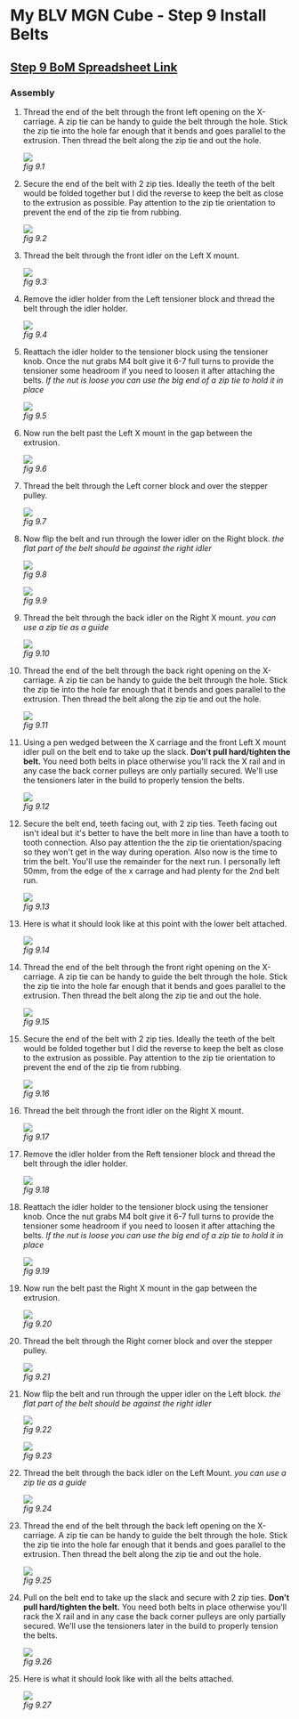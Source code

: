 # My BLV MGN Cube - Step 9 Install Belts

## [Step 9 BoM Spreadsheet Link](https://docs.google.com/spreadsheets/d/e/2PACX-1vTVx7BvB3V7CozF2l4eWkNntWrHSjOawmrsi_bRSVxQLIGVlfZTYEGp8a6fHpENV6hV2cn9PrDLHHl0/pubhtml?gid=1143742039&single=true)

### Assembly
1. Thread the end of the belt through the front left opening on the X-carriage. A zip tie can be handy to guide the belt through the hole. Stick the zip tie into the hole far enough that it bends and goes parallel to the extrusion. Then thread the belt along the zip tie and out the hole.

    ![](img/09-LowerBeltXCarriage.jpeg)\
    *fig 9.1*

2. Secure the end of the belt with 2 zip ties. Ideally the teeth of the belt would be folded together but I did the reverse to keep the belt as close to the extrusion as possible. Pay attention to the zip tie orientation to prevent the end of the zip tie from rubbing.

    ![](img/09-ZipTieLowerBeltStart.jpeg)\
    *fig 9.2*

3. Thread the belt through the front idler on the Left X mount.

    ![](img/09-LTXmountA.jpeg)\
    *fig 9.3*

4. Remove the idler holder from the Left tensioner block and thread the belt through the idler holder.

    ![](img/09-BeltInLTTensioner.jpeg)\
    *fig 9.4*

5. Reattach the idler holder to the tensioner block using the tensioner knob. Once the nut grabs M4 bolt give it 6-7 full turns to provide the tensioner some headroom if you need to loosen it after attaching the belts. *If the nut is loose you can use the big end of a zip tie to hold it in place*

    ![](img/09-AttachLTTensionerKnob.jpeg)\
    *fig 9.5*

6. Now run the belt past the Left X mount in the gap between the extrusion.

    ![](img/09-LTXmount.jpeg)\
    *fig 9.6*

7. Thread the belt through the Left corner block and over the stepper pulley.

    ![](img/09-LowerBeltLTCorner.jpeg)\
    *fig 9.7*

8. Now flip the belt and run through the lower idler on the Right block. *the flat part of the belt should be against the right idler*

    ![](img/09-FlipLowerBelt.jpeg)\
    *fig 9.8*

    ![](img/09-LowerBeltRightBlock.jpeg)\
    *fig 9.9*

9. Thread the belt through the back idler on the Right X mount. *you can use a zip tie as a guide*

    ![](img/09-BackRightXMount.jpeg)\
    *fig 9.10*

10. Thread the end of the belt through the back right opening on the X-carriage. A zip tie can be handy to guide the belt through the hole. Stick the zip tie into the hole far enough that it bends and goes parallel to the extrusion. Then thread the belt along the zip tie and out the hole.

    ![](img/09-LowerBeltXCarriageBack.jpeg)\
    *fig 9.11*

11. Using a pen wedged between the X carriage and the front Left X mount idler pull on the belt end to take up the slack. **Don't pull hard/tighten the belt.** You need both belts in place otherwise you'll rack the X rail and in any case the back corner pulleys are only partially secured. We'll use the tensioners later in the build to properly tension the belts.

    ![](img/09-LowerBeltRemoveSlack.jpeg)\
    *fig 9.12*

12. Secure the belt end, teeth facing out, with 2 zip ties. Teeth facing out isn't ideal but it's better to have the belt more in line than have a tooth to tooth connection. Also pay attention the the zip tie orientation/spacing so they won't get in the way during operation. Also now is the time to trim the belt. You'll use the remainder for the next run. I personally left 50mm, from the edge of the x carrage and had plenty for the 2nd belt run.

    ![](img/09-SecureLowerBeltEnd.jpeg)\
    *fig 9.13*

13. Here is what it should look like at this point with the lower belt attached.

    ![](img/09-LowerBeltDone.jpeg)\
    *fig 9.14*


14. Thread the end of the belt through the front right opening on the X-carriage. A zip tie can be handy to guide the belt through the hole. Stick the zip tie into the hole far enough that it bends and goes parallel to the extrusion. Then thread the belt along the zip tie and out the hole.

    ![](img/09-UpperBeltXCarriage.jpeg)\
    *fig 9.15*

15. Secure the end of the belt with 2 zip ties. Ideally the teeth of the belt would be folded together but I did the reverse to keep the belt as close to the extrusion as possible. Pay attention to the zip tie orientation to prevent the end of the zip tie from rubbing.

    ![](img/09-ZipTieUpperBeltStart.jpeg)\
    *fig 9.16*

16. Thread the belt through the front idler on the Right X mount.

    ![](img/09-RTXmountA.jpeg)\
    *fig 9.17*

17. Remove the idler holder from the Reft tensioner block and thread the belt through the idler holder.

    ![](img/09-BeltInRTTensioner.jpeg)\
    *fig 9.18*

18. Reattach the idler holder to the tensioner block using the tensioner knob. Once the nut grabs M4 bolt give it 6-7 full turns to provide the tensioner some headroom if you need to loosen it after attaching the belts. *If the nut is loose you can use the big end of a zip tie to hold it in place*

    ![](img/09-AttachRTTensionerKnob.jpeg)\
    *fig 9.19*

19. Now run the belt past the Right X mount in the gap between the extrusion.

    ![](img/09-RTXmount.jpeg)\
    *fig 9.20*

20. Thread the belt through the Right corner block and over the stepper pulley.

    ![](img/09-UpperBeltRTCorner.jpeg)\
    *fig 9.21*

21. Now flip the belt and run through the upper idler on the Left block. *the flat part of the belt should be against the right idler*

    ![](img/09-FlipUpperBelt.jpeg)\
    *fig 9.22*

    ![](img/09-UpperBeltRightBlock.jpeg)\
    *fig 9.23*

22. Thread the belt through the back idler on the Left Mount. *you can use a zip tie as a guide*

    ![](img/09-BackLeftXMount.jpeg)\
    *fig 9.24*

23. Thread the end of the belt through the back left opening on the X-carriage. A zip tie can be handy to guide the belt through the hole. Stick the zip tie into the hole far enough that it bends and goes parallel to the extrusion. Then thread the belt along the zip tie and out the hole.

    ![](img/09-UpperBeltXCarriageBack.jpeg)\
    *fig 9.25*

24. Pull on the belt end to take up the slack and secure with 2 zip ties. **Don't pull hard/tighten the belt.** You need both belts in place otherwise you'll rack the X rail and in any case the back corner pulleys are only partially secured. We'll use the tensioners later in the build to properly tension the belts.

    ![](img/09-UpperBeltRemoveSlack.jpeg)\
    *fig 9.26*

25. Here is what it should look like with all the belts attached.

    ![](img/09-AllBeltsDone.jpeg)\
    *fig 9.27*







